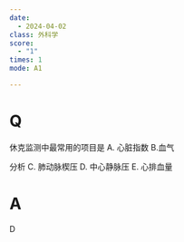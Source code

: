 ```yaml
---
date:
  - 2024-04-02
class: 外科学
score:
  - "1"
times: 1
mode: A1

---
```



# Q
休克监测中最常用的项目是
A. 心脏指数 B.血气

分析 C. 肺动脉楔压
D. 中心静脉压 E. 心排血量

# A

D


